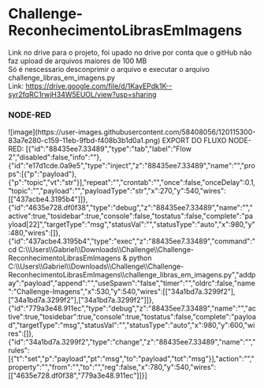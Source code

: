 # Challenge-ReconhecimentoLibrasEmImagens
Link no drive para o projeto, foi upado no drive por conta que o gitHub não faz upload de arquivos maiores de 100 MB <br>
Só é nescessario desconprimir o arquivo e executar o arquivo challenge_libras_em_imagens.py <br>
Link: https://drive.google.com/file/d/1KayEPdk1K--syr2fqRC1rwjH34W5EUOL/view?usp=sharing
<h3>NODE-RED</h3>
![image](https://user-images.githubusercontent.com/58408056/120115300-83a7e280-c159-11eb-9fbd-f408b3b1d0a1.png)
EXPORT DO FLUXO NODE-RED: [{"id":"88435ee7.33489","type":"tab","label":"Flow 2","disabled":false,"info":""},{"id":"e17d1cde.0a9e5","type":"inject","z":"88435ee7.33489","name":"","props":[{"p":"payload"},{"p":"topic","vt":"str"}],"repeat":"","crontab":"","once":false,"onceDelay":0.1,"topic":"","payload":"","payloadType":"str","x":270,"y":540,"wires":[["437acbe4.3195b4"]]},{"id":"4635e728.df0f38","type":"debug","z":"88435ee7.33489","name":"","active":true,"tosidebar":true,"console":false,"tostatus":false,"complete":"payload[22]","targetType":"msg","statusVal":"","statusType":"auto","x":980,"y":480,"wires":[]},{"id":"437acbe4.3195b4","type":"exec","z":"88435ee7.33489","command":"cd C:\\Users\\Gabriel\\Downloads\\Challenge\\Challenge-ReconhecimentoLibrasEmImagens & python C:\\Users\\Gabriel\\Downloads\\Challenge\\Challenge-ReconhecimentoLibrasEmImagens\\challenge_libras_em_imagens.py","addpay":"payload","append":"","useSpawn":"false","timer":"","oldrc":false,"name":"Challenge-Imagens","x":530,"y":540,"wires":[["34a1bd7a.3299f2"],["34a1bd7a.3299f2"],["34a1bd7a.3299f2"]]},{"id":"779a3e48.911ec","type":"debug","z":"88435ee7.33489","name":"","active":true,"tosidebar":true,"console":true,"tostatus":false,"complete":"payload","targetType":"msg","statusVal":"","statusType":"auto","x":980,"y":600,"wires":[]},{"id":"34a1bd7a.3299f2","type":"change","z":"88435ee7.33489","name":"","rules":[{"t":"set","p":"payload","pt":"msg","to":"payload","tot":"msg"}],"action":"","property":"","from":"","to":"","reg":false,"x":780,"y":540,"wires":[["4635e728.df0f38","779a3e48.911ec"]]}]
